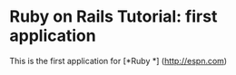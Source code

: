 # Ruby on Rails Tutorial: first application

This is the first application for [*Ruby *] (http://espn.com)
